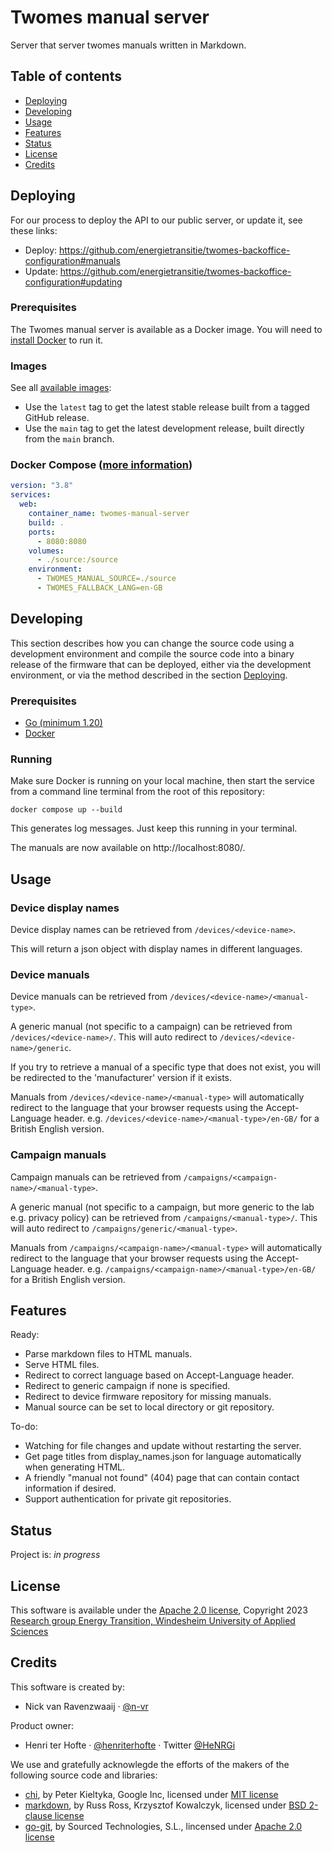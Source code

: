 # Twomes manual server
Server that server twomes manuals written in Markdown.

## Table of contents
* [Deploying](#deploying)
* [Developing](#developing)
* [Usage](#usage)
* [Features](#features)
* [Status](#status)
* [License](#license)
* [Credits](#credits)

## Deploying
For our process to deploy the API to our public server, or update it, see these links:
- Deploy: https://github.com/energietransitie/twomes-backoffice-configuration#manuals
- Update: https://github.com/energietransitie/twomes-backoffice-configuration#updating

### Prerequisites
The Twomes manual server is available as a Docker image.
You will need to [install Docker](https://docs.docker.com/engine/install/) to run it.

### Images
See all [available images](https://github.com/energietransitie/twomes-manual-server/pkgs/container/twomes-manual-server):
- Use the `latest` tag to get the latest stable release built from a tagged GitHub release. 
- Use the `main` tag to get the latest development release, built directly from the `main` branch.

### Docker Compose ([more information](https://docs.docker.com/compose/features-uses/))
```yaml
version: "3.8"
services:
  web:
    container_name: twomes-manual-server
    build: .
    ports:
      - 8080:8080
    volumes:
      - ./source:/source
    environment:
      - TWOMES_MANUAL_SOURCE=./source
      - TWOMES_FALLBACK_LANG=en-GB
```

## Developing
This section describes how you can change the source code using a development environment and compile the source code into a binary release of the firmware that can be deployed, either via the development environment, or via the method described in the section [Deploying](#deploying).

### Prerequisites
- [Go (minimum 1.20)](https://go.dev/dl/)
- [Docker](https://www.docker.com/products/docker-desktop)

### Running
Make sure Docker is running on your local machine, then start the service from a command line terminal from the root of this repository:
```shell
docker compose up --build
```

This generates log messages.
Just keep this running in your terminal.

The manuals are now available on http://localhost:8080/.

## Usage

### Device display names
Device display names can be retrieved from `/devices/<device-name>`.

This will return a json object with display names in different languages.

### Device manuals
Device manuals can be retrieved from `/devices/<device-name>/<manual-type>`.

A generic manual (not specific to a campaign) can be retrieved from `/devices/<device-name>/`. This will auto redirect to `/devices/<device-name>/generic`.

If you try to retrieve a manual of a specific type that does not exist, you will be redirected to the 'manufacturer' version if it exists.

Manuals from `/devices/<device-name>/<manual-type>` will automatically redirect to the language that your browser requests using the Accept-Language header. e.g. `/devices/<device-name>/<manual-type>/en-GB/` for a British English version.

### Campaign manuals
Campaign manuals can be retrieved from `/campaigns/<campaign-name>/<manual-type>`.

A generic manual (not specific to a campaign, but more generic to the lab e.g. privacy policy) can be retrieved from `/campaigns/<manual-type>/`. This will auto redirect to `/campaigns/generic/<manual-type>`.

Manuals from `/campaigns/<campaign-name>/<manual-type>` will automatically redirect to the language that your browser requests using the Accept-Language header. e.g. `/campaigns/<campaign-name>/<manual-type>/en-GB/` for a British English version.

## Features
Ready:
* Parse markdown files to HTML manuals.
* Serve HTML files.
* Redirect to correct language based on Accept-Language header.
* Redirect to generic campaign if none is specified.
* Redirect to device firmware repository for missing manuals.
* Manual source can be set to local directory or git repository.

To-do:
* Watching for file changes and update without restarting the server.
* Get page titles from display_names.json for language automatically when generating HTML.
* A friendly "manual not found" (404) page that can contain contact information if desired.
* Support authentication for private git repositories.

## Status
Project is: _in progress_

## License
This software is available under the [Apache 2.0 license](./LICENSE), Copyright 2023 [Research group Energy Transition, Windesheim University of Applied Sciences](https://windesheim.nl/energietransitie) 

## Credits
This software is created by:
* Nick van Ravenzwaaij · [@n-vr](https://github.com/n-vr)

Product owner:
* Henri ter Hofte · [@henriterhofte](https://github.com/henriterhofte) · Twitter [@HeNRGi](https://twitter.com/HeNRGi)

We use and gratefully acknowlegde the efforts of the makers of the following source code and libraries:
* [chi](https://github.com/go-chi/chi), by Peter Kieltyka, Google Inc, licensed under [MIT license](https://github.com/go-chi/chi/blob/master/LICENSE)
* [markdown](https://github.com/gomarkdown/markdown), by Russ Ross, Krzysztof Kowalczyk, licensed under [BSD 2-clause license](https://github.com/gomarkdown/markdown/blob/master/LICENSE.txt)
* [go-git](https://github.com/go-git/go-git), by Sourced Technologies, S.L., lincensed under [Apache 2.0 license](https://github.com/go-git/go-git/blob/master/LICENSE)
